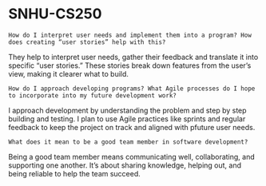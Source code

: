 # SNHU-CS250


    How do I interpret user needs and implement them into a program? How does creating “user stories” help with this?
They help to interpret user needs, gather their feedback and translate it into specific “user stories.” These stories break down features from the user’s view, making it clearer what to build.
    
    How do I approach developing programs? What Agile processes do I hope to incorporate into my future development work?
  I approach development by understanding the problem and step by step building and testing. I plan to use Agile practices like sprints and regular feedback to keep the project on track and aligned with pfuture user needs.

    
    What does it mean to be a good team member in software development?
Being a good team member means communicating well, collaborating, and supporting one another. It’s about sharing knowledge, helping out, and being reliable to help the team succeed.
